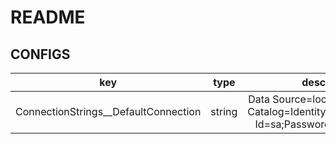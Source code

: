 # README

## CONFIGS

|                  key                   |  type  |                                           description                                           |
| :------------------------------------: | :----: | :---------------------------------------------------------------------------------------------: |
| ConnectionStrings\_\_DefaultConnection | string | Data Source=localhost:9013;Initial Catalog=IdentityServer4_Dev;User Id=sa;Password=QWER1234!!!! |
